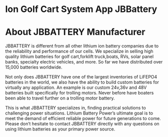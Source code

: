 # Ion Golf Cart System App JBBattery

# About JBBATTERY Manufacturer #

JBBATTERY is different from all other lithium ion battery companies due to the reliability and performance of our cells. We specialize in selling high quality lithium batteries for golf cart,forklift truck,boats, RVs, solar panel banks, specialty electric vehicles, and more. So far we have distributed over 15,000 batteries worldwide.

Not only does JBBATTERY have one of the largest inventories of LiFEPO4 batteries in the world, we also have the ability to build custom batteries for virtually any application. An example is our custom 24v,36v and 48V batteries built specifically for trolling motors. Never before have boaters been able to travel further on a trolling motor battery.

This is what JBBATTERY specializes in, finding practical solutions to challenging power situations. Lithium Battery Power’s ultimate goal is to meet the demand of efficient reliable power for future generations to come. Please don’t hesitate to contact JBBATTERY directly with any questions on using lithium batteries as your primary power source.
